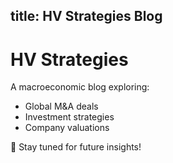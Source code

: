 title: HV Strategies Blog
---

# HV Strategies

A macroeconomic blog exploring:

- Global M&A deals
- Investment strategies
- Company valuations

🚀 Stay tuned for future insights!
